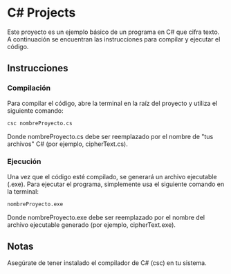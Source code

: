 # C# Projects

Este proyecto es un ejemplo básico de un programa en C# que cifra texto. A continuación se encuentran las instrucciones para compilar y ejecutar el código.

## Instrucciones

### Compilación

Para compilar el código, abre la terminal en la raíz del proyecto y utiliza el siguiente comando:

```bash
csc nombreProyecto.cs
```
Donde nombreProyecto.cs debe ser reemplazado por el nombre de "tus archivos" C# (por ejemplo, cipherText.cs).

### Ejecución

Una vez que el código esté compilado, se generará un archivo ejecutable (.exe). Para ejecutar el programa, simplemente usa el siguiente comando en la terminal:

```bash
nombreProyecto.exe
```
Donde nombreProyecto.exe debe ser reemplazado por el nombre del archivo ejecutable generado (por ejemplo, cipherText.exe).

## Notas

Asegúrate de tener instalado el compilador de C# (csc) en tu sistema.
